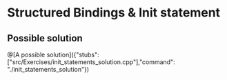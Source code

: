 # Structured Bindings & Init statement

## Possible solution

@[A possible solution]({"stubs": ["src/Exercises/init_statements_solution.cpp"],"command": "./init_statements_solution"})
